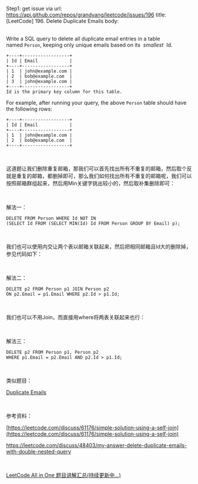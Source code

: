 Step1: get issue via url: https://api.github.com/repos/grandyang/leetcode/issues/196 
 title:[LeetCode] 196. Delete Duplicate Emails 
 body:  
  

Write a SQL query to delete all duplicate email entries in a table named `Person`, keeping only unique emails based on its  _smallest_  Id.
    
    
    +----+------------------+
    | Id | Email            |
    +----+------------------+
    | 1  | john@example.com |
    | 2  | bob@example.com  |
    | 3  | john@example.com |
    +----+------------------+
    Id is the primary key column for this table.
    

For example, after running your query, the above `Person` table should have the following rows:
    
    
    +----+------------------+
    | Id | Email            |
    +----+------------------+
    | 1  | john@example.com |
    | 2  | bob@example.com  |
    +----+------------------+

 

这道题让我们删除重复邮箱，那我们可以首先找出所有不重复的邮箱，然后取个反就是重复的邮箱，都删掉即可，那么我们如何找出所有不重复的邮箱呢，我们可以按照邮箱群组起来，然后用Min关键字挑出较小的，然后取补集删除即可：

 

解法一：
    
    
    DELETE FROM Person WHERE Id NOT IN
    (SELECT Id FROM (SELECT MIN(Id) Id FROM Person GROUP BY Email) p);

 

我们也可以使用内交让两个表以邮箱关联起来，然后把相同邮箱且Id大的删除掉，参见代码如下：

 

解法二：
    
    
    DELETE p2 FROM Person p1 JOIN Person p2 
    ON p2.Email = p1.Email WHERE p2.Id > p1.Id;

 

我们也可以不用Join，而直接用where将两表关联起来也行：

 

解法三：
    
    
    DELETE p2 FROM Person p1, Person p2
    WHERE p1.Email = p2.Email AND p2.Id > p1.Id;

 

类似题目：

[Duplicate Emails](http://www.cnblogs.com/grandyang/p/5361967.html)

 

参考资料：

[https://leetcode.com/discuss/61176/simple-solution-using-a-self-join](https://leetcode.com/discuss/61176/simple-solution-using-a-self-join)

<https://leetcode.com/discuss/48403/my-answer-delete-duplicate-emails-with-double-nested-query>

 

[LeetCode All in One 题目讲解汇总(持续更新中...)](http://www.cnblogs.com/grandyang/p/4606334.html)
